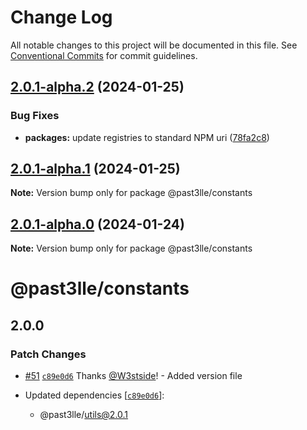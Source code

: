# Change Log

All notable changes to this project will be documented in this file.
See [Conventional Commits](https://conventionalcommits.org) for commit guidelines.

## [2.0.1-alpha.2](https://github.com/PAST3LLE/schematics-monorepo/compare/@past3lle/constants@2.0.1-alpha.1...@past3lle/constants@2.0.1-alpha.2) (2024-01-25)


### Bug Fixes

* **packages:** update registries to standard NPM uri ([78fa2c8](https://github.com/PAST3LLE/schematics-monorepo/commit/78fa2c870d2458a22fa0109a2aa29fde94b1cb64))





## [2.0.1-alpha.1](https://github.com/PAST3LLE/schematics-monorepo/compare/@past3lle/constants@2.0.1-alpha.0...@past3lle/constants@2.0.1-alpha.1) (2024-01-25)

**Note:** Version bump only for package @past3lle/constants





## [2.0.1-alpha.0](https://github.com/PAST3LLE/schematics-monorepo/compare/@past3lle/constants@2.0.0-alpha.3...@past3lle/constants@2.0.1-alpha.0) (2024-01-24)

**Note:** Version bump only for package @past3lle/constants





# @past3lle/constants

## 2.0.0

### Patch Changes

- [#51](https://github.com/PAST3LLE/monorepo/pull/51) [`c89e0d6`](https://github.com/PAST3LLE/monorepo/commit/c89e0d68f2bcadfd418e04737b5ba1416d714796) Thanks [@W3stside](https://github.com/W3stside)! - Added version file

- Updated dependencies [[`c89e0d6`](https://github.com/PAST3LLE/monorepo/commit/c89e0d68f2bcadfd418e04737b5ba1416d714796)]:
  - @past3lle/utils@2.0.1
